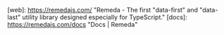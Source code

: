 [src/gh]: https://github.com/remeda/remeda.git "(MIT) (Languages: TypeScript 99.0%, Other 1.0%) A utility library for JavaScript and TypeScript."
[web]: https://remedajs.com/ "Remeda - The first "data-first" and "data-last" utility library designed especially for TypeScript."
[docs]: https://remedajs.com/docs "Docs | Remeda"

